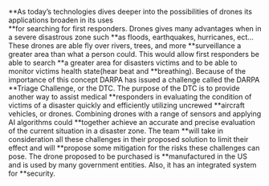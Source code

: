 **As today’s technologies dives deeper into the possibilities of drones its applications broaden in its uses  
**for searching for first responders. Drones gives many advantages when in a severe disastrous zone such 
**as floods, earthquakes, hurricanes, ect… These drones are able fly over rivers, trees, and more 
**surveillance a greater area than what a person could. This would allow first responders be able to search 
**a greater area for disasters victims and to be able to monitor victims health state(hear beat and 
**breathing). Because of the importance of this concept DARPA has issued a challenge called the DARPA 
**Triage Challenge, or the DTC. The purpose of the DTC is to provide another way to assist medical 
**responders in evaluating the condition of victims of a disaster quickly and efficiently utilizing uncrewed
**aircraft vehicles, or drones. Combining drones with a range of sensors and applying AI algorithms could 
**together achieve an accurate and precise evaluation of the current situation in a disaster zone. The team 
**will take in consideration all these challenges in their proposed solution to limit their effect and will 
**propose some mitigation for the risks these challenges can pose. The drone proposed to be purchased is 
**manufactured in the US and is used by many government entities. Also, it has an integrated system for 
**security.
